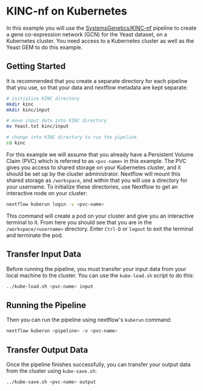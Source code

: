 # KINC-nf on Kubernetes

In this example you will use the [SystemsGenetics/KINC-nf](https://github.com/SystemsGenetics/KINC-nf) pipeline to create a gene co-expression network (GCN) for the Yeast dataset, on a Kubernetes cluster. You need access to a Kubernetes cluster as well as the Yeast GEM to do this example.

## Getting Started

It is recommended that you create a separate directory for each pipeline that you use, so that your data and nextflow metadata are kept separate:
```bash
# initialize KINC directory
mkdir kinc
mkdir kinc/input

# move input data into KINC directory
mv Yeast.txt kinc/input

# change into KINC directory to run the pipeline
cd kinc
```

For this example we will assume that you already have a Persistent Volume Claim (PVC) which is referred to as `<pvc-name>` in this example. The PVC gives you access to shared storage on your Kubernetes cluster, and it should be set up by the cluster administrator. Nextflow will mount this shared storage as `/workspace`, and within that you will use a directory for your username. To initialize these directories, use Nextflow to get an interactive node on your cluster:
```bash
nextflow kuberun login -v <pvc-name>
```

This command will create a pod on your cluster and give you an interactive terminal to it. From here you should see that you are in the `/workspace/<username>` directory. Enter `Ctrl-D` or `logout` to exit the terminal and terminate the pod.

## Transfer Input Data

Before running the pipeline, you must transfer your input data from your local machine to the cluster. You can use the `kube-load.sh` script to do this:
```bash
../kube-load.sh <pvc-name> input
```

## Running the Pipeline

Then you can run the pipeline using nextflow's `kuberun` command:
```bash
nextflow kuberun <pipeline> -v <pvc-name>
```

## Transfer Output Data

Once the pipeline finishes successfully, you can transfer your output data from the cluster using `kube-save.sh`:
```bash
../kube-save.sh <pvc-name> output
```
